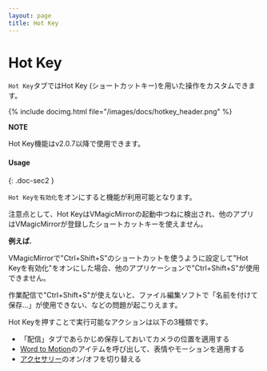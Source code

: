 ```yaml
---
layout: page
title: Hot Key
---
```


# Hot Key

`Hot Key`タブではHot Key (ショートカットキー)を用いた操作をカスタムできます。

{% include docimg.html file="/images/docs/hotkey_header.png" %}

<div class="note-area" markdown="1">

**NOTE**

Hot Key機能はv2.0.7以降で使用できます。

</div>


#### Usage
{: .doc-sec2 }

`Hot Keyを有効化`をオンにすると機能が利用可能となります。

注意点として、Hot KeyはVMagicMirrorの起動中つねに検出され、他のアプリはVMagicMirrorが登録したショートカットキーを使えません。

<div class="note-area" markdown="1">

**例えば.**

VMagicMirrorで"Ctrl+Shift+S"のショートカットを使うように設定して"Hot Keyを有効化"をオンにした場合、他のアプリケーションで"Ctrl+Shift+S"が使用できません。

作業配信で"Ctrl+Shift+S"が使えないと、ファイル編集ソフトで「名前を付けて保存…」が使用できない、などの問題が起こりえます。

</div>

Hot Keyを押すことで実行可能なアクションは以下の3種類です。

<div class="doc-ul" markdown="1">

- 「配信」タブであらかじめ保存しておいてカメラの位置を適用する
- [Word to Motion](../expressions)のアイテムを呼び出して、表情やモーションを適用する
- [アクセサリー](../accessory)のオン/オフを切り替える

</div>
